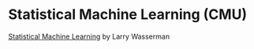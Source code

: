 # Statistical Machine Learning (CMU)

[Statistical Machine Learning](http://www.stat.cmu.edu/~larry/=sml) by Larry Wasserman
